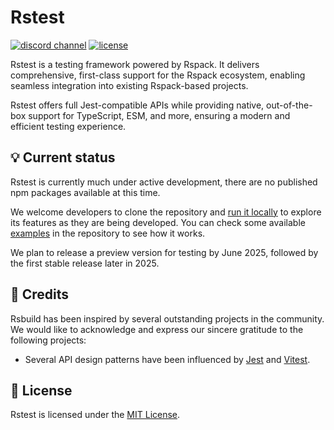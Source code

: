# Rstest

<p>
  <a href="https://discord.gg/w7cjY77n6q"><img src="https://img.shields.io/badge/chat-discord-blue?style=flat-square&logo=discord&colorA=564341&colorB=EDED91" alt="discord channel" /></a>
  <a href="https://github.com/web-infra-dev/rsbuild/blob/main/LICENSE"><img src="https://img.shields.io/badge/License-MIT-blue.svg?style=flat-square&colorA=564341&colorB=EDED91" alt="license" /></a>
</p>

Rstest is a testing framework powered by Rspack. It delivers comprehensive, first-class support for the Rspack ecosystem, enabling seamless integration into existing Rspack-based projects.

Rstest offers full Jest-compatible APIs while providing native, out-of-the-box support for TypeScript, ESM, and more, ensuring a modern and efficient testing experience.

## 💡 Current status

Rstest is currently much under active development, there are no published npm packages available at this time.

We welcome developers to clone the repository and [run it locally](./CONTRIBUTING.md) to explore its features as they are being developed. You can check some available [examples](https://github.com/web-infra-dev/rstest/tree/main/examples) in the repository to see how it works.

We plan to release a preview version for testing by June 2025, followed by the first stable release later in 2025.

## 🙏 Credits

Rsbuild has been inspired by several outstanding projects in the community. We would like to acknowledge and express our sincere gratitude to the following projects:

- Several API design patterns have been influenced by [Jest](https://jestjs.io/) and [Vitest](https://vitest.dev/).

## 📖 License

Rstest is licensed under the [MIT License](https://github.com/web-infra-dev/rstest/blob/main/LICENSE).
